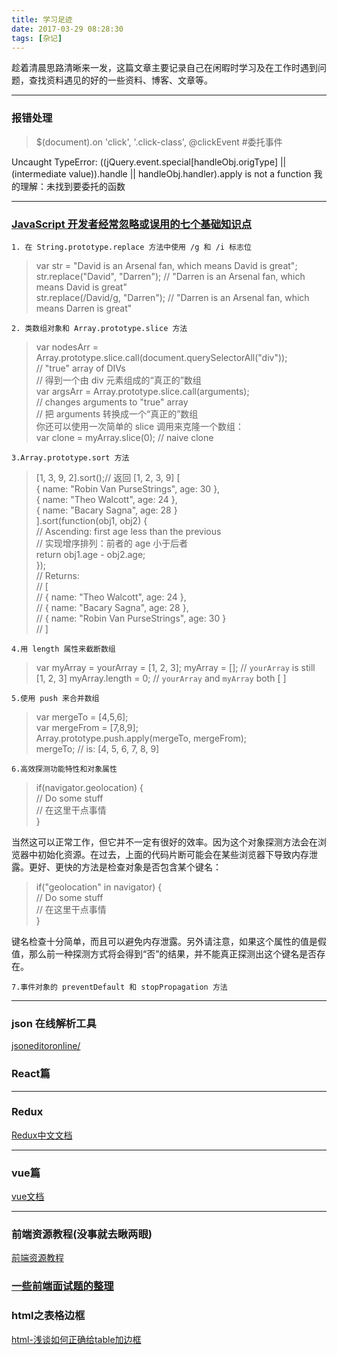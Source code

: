```yaml
---
title: 学习足迹
date: 2017-03-29 08:28:30
tags: [杂记]
---
```

趁着清晨思路清晰来一发，这篇文章主要记录自己在闲暇时学习及在工作时遇到问题，查找资料遇见的好的一些资料、博客、文章等。
<!--more-->

***
### 报错处理
> $(document).on 'click', '.click-class', @clickEvent #委托事件

Uncaught TypeError: ((jQuery.event.special[handleObj.origType] || (intermediate value)).handle || handleObj.handler).apply is not a function
我的理解：未找到要委托的函数
***
### [JavaScript 开发者经常忽略或误用的七个基础知识点](http://blog.csdn.net/qq_37810594/article/details/61193631) 
   
    1. 在 String.prototype.replace 方法中使用 /g 和 /i 标志位

 >  var str = "David is an Arsenal fan, which means David is great";  
    str.replace("David", "Darren"); // "Darren is an Arsenal fan, which means David is great"  
    str.replace(/David/g, "Darren"); // "Darren is an Arsenal fan, which means Darren is great"

    2. 类数组对象和 Array.prototype.slice 方法
  > var nodesArr = Array.prototype.slice.call(document.querySelectorAll("div"));  
    // "true" array of DIVs  
    // 得到一个由 div 元素组成的“真正的”数组  
    var argsArr = Array.prototype.slice.call(arguments);  
    // changes arguments to "true" array  
    // 把 arguments 转换成一个“真正的”数组  
    你还可以使用一次简单的 slice 调用来克隆一个数组：  
    var clone = myArray.slice(0); // naive clone 

    3.Array.prototype.sort 方法
  > [1, 3, 9, 2].sort();// 返回 [1, 2, 3, 9] 
    [  
        { name: "Robin Van PurseStrings", age: 30 },  
        { name: "Theo Walcott", age: 24 },  
        { name: "Bacary Sagna", age: 28  }  
    ].sort(function(obj1, obj2) {  
        // Ascending: first age less than the previous  
        // 实现增序排列：前者的 age 小于后者  
        return obj1.age - obj2.age;  
    });  
        // Returns:    
        // [  
        //    { name: "Theo Walcott", age: 24 },  
        //    { name: "Bacary Sagna", age: 28  },  
        //    { name: "Robin Van PurseStrings", age: 30 }  
    // ]  

    4.用 length 属性来截断数组
  > var myArray = yourArray = [1, 2, 3];
    myArray = []; // `yourArray` is still [1, 2, 3] 
    myArray.length = 0; // `yourArray` and `myArray` both [ ] 

    5.使用 push 来合并数组
  > var mergeTo = [4,5,6];  
    var mergeFrom = [7,8,9];        
    Array.prototype.push.apply(mergeTo, mergeFrom);        
    mergeTo; // is: [4, 5, 6, 7, 8, 9] 

    6.高效探测功能特性和对象属性
  > if(navigator.geolocation) {  
        // Do some stuff  
        // 在这里干点事情  
    }

  当然这可以正常工作，但它并不一定有很好的效率。因为这个对象探测方法会在浏览器中初始化资源。在过去，上面的代码片断可能会在某些浏览器下导致内存泄露。更好、更快的方法是检查对象是否包含某个键名：
  > if("geolocation" in navigator) {  
        // Do some stuff  
        // 在这里干点事情  
    }

  键名检查十分简单，而且可以避免内存泄露。另外请注意，如果这个属性的值是假值，那么前一种探测方式将会得到“否”的结果，并不能真正探测出这个键名是否存在。
    
    7.事件对象的 preventDefault 和 stopPropagation 方法

***
### json 在线解析工具
[jsoneditoronline/](http://jsoneditoronline.org/)

### React篇

***
### Redux
[Redux中文文档](http://cn.redux.js.org/docs/introduction/index.html)
***
### vue篇
[vue文档](http://cn.vuejs.org/v2/guide/)
***
### 前端资源教程(没事就去瞅两眼)
[前端资源教程](https://cnodejs.org/topic/56ef3edd532839c33a99d00e)
### [一些前端面试题的整理](http://gcdn.gcpowertools.com.cn/showtopic-36821-1-3.html?utm_source=segmentfault&utm_medium=referral&utm_campaign=20170411)

### html之表格边框

[html-浅谈如何正确给table加边框](https://www.cnblogs.com/leona-d/p/6125896.html)
